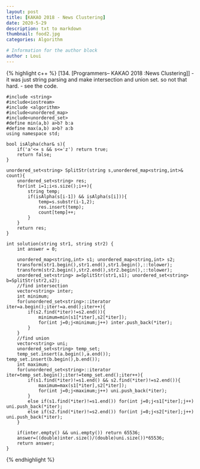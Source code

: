 ```yaml
---
layout: post
title: [KAKAO 2018 - News Clustering]
date: 2020-5-29
description: txt to markdown
thumbnail: food2.jpg
categories: Algorithm

# Information for the author block
author : Loui
---
```


{% highlight c++ %}
	﻿[134. [Programmers– KAKAO 2018 :News Clustering]]
	- it was just string parsing and make intersection and union set. so not that hard.
	- see the code.
	
	#include <string>
	#include<iostream>
	#include <algorithm>
	#include<unordered_map>
	#include<unordered_set>
	#define min(a,b) a>b? b:a
	#define max(a,b) a>b? a:b
	using namespace std;
	
	bool isAlpha(char& s){
	    if('a'<= s && s<='z') return true;
	    return false;
	}
	
	unordered_set<string> SplitStr(string s,unordered_map<string,int>& count){
	    unordered_set<string> res;
	    for(int i=1;i<s.size();i++){
	        string temp;
	        if(isAlpha(s[i-1]) && isAlpha(s[i])){
	            temp=s.substr(i-1,2);
	            res.insert(temp);
	            count[temp]++;
	        } 
	    }
	    return res;
	}
	
	int solution(string str1, string str2) {
	    int answer = 0;
	    
	    unordered_map<string,int> s1; unordered_map<string,int> s2;
	    transform(str1.begin(),str1.end(),str1.begin(),::tolower);
	    transform(str2.begin(),str2.end(),str2.begin(),::tolower);
	    unordered_set<string> a=SplitStr(str1,s1); unordered_set<string> b=SplitStr(str2,s2);
	    //find intersection
	    vector<string> inter; 
	    int minimum; 
	    for(unordered_set<string>::iterator iter=a.begin();iter!=a.end();iter++){
	        if(s2.find(*iter)!=s2.end()){
	            minimum=min(s1[*iter],s2[*iter]);
	            for(int j=0;j<minimum;j++) inter.push_back(*iter);
	        }
	    }
	    //find union
	    vector<string> uni;
	    unordered_set<string> temp_set;
	    temp_set.insert(a.begin(),a.end()); temp_set.insert(b.begin(),b.end());
	    int maximum;
	    for(unordered_set<string>::iterator iter=temp_set.begin();iter!=temp_set.end();iter++){
	        if(s1.find(*iter)!=s1.end() && s2.find(*iter)!=s2.end()){
	            maximum=max(s1[*iter],s2[*iter]);
	            for(int j=0;j<maximum;j++) uni.push_back(*iter);
	        }
	        else if(s1.find(*iter)!=s1.end()) for(int j=0;j<s1[*iter];j++) uni.push_back(*iter);
	        else if(s2.find(*iter)!=s2.end()) for(int j=0;j<s2[*iter];j++) uni.push_back(*iter);
	    }
	
	    if(inter.empty() && uni.empty()) return 65536;
	    answer=((double)inter.size()/(double)uni.size())*65536;
	    return answer;
	}
	
{% endhighlight %}
